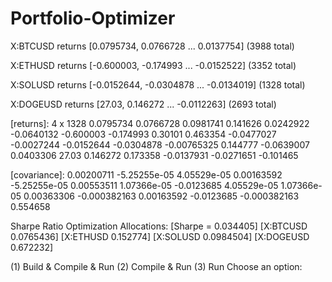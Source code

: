 # Portfolio-Optimizer

X:BTCUSD returns [0.0795734, 0.0766728 ... 0.0137754] (3988 total)

X:ETHUSD returns [-0.600003, -0.174993 ... -0.0152522] (3352 total)

X:SOLUSD returns [-0.0152644, -0.0304878 ... -0.0134019] (1328 total)

X:DOGEUSD returns [27.03, 0.146272 ... -0.0112263] (2693 total)

[returns]: 4 x 1328
0.0795734 0.0766728 0.0981741 0.141626 0.0242922 -0.0640132
-0.600003 -0.174993 0.30101 0.463354 -0.0477027 -0.0027244
-0.0152644 -0.0304878 -0.00765325 0.144777 -0.0639007 0.0403306
27.03 0.146272 0.173358 -0.0137931 -0.0271651 -0.101465

[covariance]:
0.00200711 -5.25255e-05 4.05529e-05 0.00163592
-5.25255e-05 0.00553511 1.07366e-05 -0.0123685
4.05529e-05 1.07366e-05 0.00363306 -0.000382163
0.00163592 -0.0123685 -0.000382163 0.554658

Sharpe Ratio Optimization
Allocations:
[Sharpe = 0.034405]
[X:BTCUSD 0.0765436]
[X:ETHUSD 0.152774]
[X:SOLUSD 0.0984504]
[X:DOGEUSD 0.672232]


(1) Build & Compile & Run
(2) Compile & Run
(3) Run
Choose an option:

